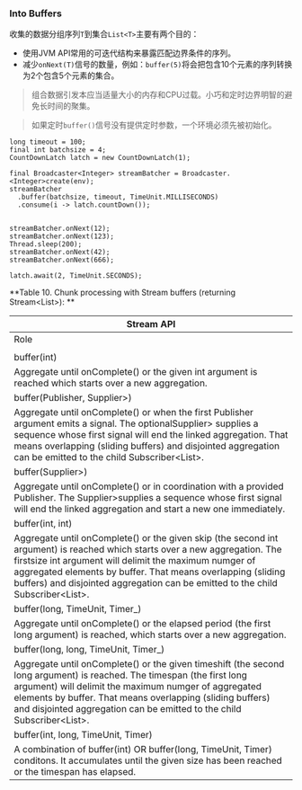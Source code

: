 
### Into Buffers

收集的数据分组序列`T`到集合`List<T>`主要有两个目的：

* 使用JVM API常用的可迭代结构来暴露匹配边界条件的序列。
* 减少`onNext(T)`信号的数量，例如：`buffer(5)`将会把包含10个元素的序列转换为2个包含5个元素的集合。

> 组合数据引发本应当适量大小的内存和CPU过载。小巧和定时边界明智的避免长时间的聚集。

> 如果定时`buffer()`信号没有提供定时参数，一个环境必须先被初始化。

```
long timeout = 100;
final int batchsize = 4;
CountDownLatch latch = new CountDownLatch(1);

final Broadcaster<Integer> streamBatcher = Broadcaster.<Integer>create(env);
streamBatcher
  .buffer(batchsize, timeout, TimeUnit.MILLISECONDS)
  .consume(i -> latch.countDown());


streamBatcher.onNext(12);
streamBatcher.onNext(123);
Thread.sleep(200);
streamBatcher.onNext(42);
streamBatcher.onNext(666);

latch.await(2, TimeUnit.SECONDS);
```

**Table 10. Chunk processing with Stream buffers (returning Stream<List<T>>):
**

| Stream<T> API |
|---------------|
|	Role	|
|		|
|	buffer(int)	|
|	Aggregate until onComplete() or the given int argument is reached which starts over a new aggregation.	|
|	buffer(Publisher<?>, Supplier<? extends Publisher<?>>)	|
|	Aggregate until onComplete() or when the first Publisher<?> argument emits a signal. The optionalSupplier<? extends Publisher<?>> supplies a sequence whose first signal will end the linked aggregation. That means overlapping (sliding buffers) and disjointed aggregation can be emitted to the child Subscriber<List<T>>.	|
|	buffer(Supplier<? extends Publisher<?>>)	|
|	Aggregate until onComplete() or in coordination with a provided Publisher<?>. The Supplier<? extends Publisher<?>>supplies a sequence whose first signal will end the linked aggregation and start a new one immediately.	|
|	buffer(int, int)	|
|	Aggregate until onComplete() or the given skip (the second int argument) is reached which starts over a new aggregation. The firstsize int argument will delimit the maximum numger of aggregated elements by buffer. That means overlapping (sliding buffers) and disjointed aggregation can be emitted to the child Subscriber<List<T>>.	|
|	buffer(long, TimeUnit, Timer_)	|
|	Aggregate until onComplete() or the elapsed period (the first long argument) is reached, which starts over a new aggregation.	|
|	buffer(long, long, TimeUnit, Timer_)	|
|	Aggregate until onComplete() or the given timeshift (the second long argument) is reached. The timespan (the first long argument) will delimit the maximum numger of aggregated elements by buffer. That means overlapping (sliding buffers) and disjointed aggregation can be emitted to the child Subscriber<List<T>>.	|
|	buffer(int, long, TimeUnit, Timer)	|
|	A combination of buffer(int) OR buffer(long, TimeUnit, Timer) conditons. It accumulates until the given size has been reached or the timespan has elapsed.	|